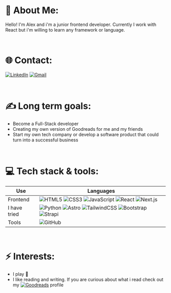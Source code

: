

<!--
**Alexx147896/Alexx147896** is a ✨ _special_ ✨ repository because its `README.md` (this file) appears on your GitHub profile.

Here are some ideas to get you started:

- 🔭 I’m currently working on ...
- 🌱 I’m currently learning ...
- 👯 I’m looking to collaborate on ...
- 🤔 I’m looking for help with ...
- 💬 Ask me about ...
- 📫 How to reach me: ...
- 😄 Pronouns: ...
- ⚡ Fun fact: ...
-->

# **💫 About Me:**

Hello!
I'm Alex and i'm a junior frontend developer. Currently I work with React but i'm willing to learn any framework or language.


<br />

# **🌐 Contact:**

[![LinkedIn](https://img.shields.io/badge/LinkedIn-%230077B5.svg?&style=for-the-badge&logo=LinkedIn&logoColor=white)](https://www.linkedin.com/in/alex-hern%C3%A1n/)
[![Gmail](https://img.shields.io/badge/Gmail-D14836?style=for-the-badge&logo=gmail&logoColor=white)](mailto:alexwebdev96@gmail.com)

<br />

# ✍️ **Long term goals:**

- Become a Full-Stack developer
- Creating my own version of Goodreads for me and my friends
- Start my own tech company or develop a software product that could turn into a successful business

<br />

# 💻 **Tech stack & tools:**

| Use | Languages |
| --- | --- |
| Frontend | ![HTML5](https://img.shields.io/badge/-HTML5-E34F26?style=flat-square&logo=html5&logoColor=white) ![CSS3](https://img.shields.io/badge/-CSS3-1572B6?style=flat-square&logo=css3) ![JavaScript](https://img.shields.io/badge/-JavaScript-F7DF1E?style=flat-square&logo=javascript&logoColor=black) ![React](https://img.shields.io/badge/-React-61DAFB?style=flat-square&logo=react&logoColor=black) ![Next.js](https://img.shields.io/badge/-Next.js-000000?style=flat-square&logo=next.js&logoColor=white) |
| I have tried | ![Python](https://img.shields.io/badge/-Python-3776AB?style=flat-square&logo=python&logoColor=white) ![Astro](https://img.shields.io/badge/-Astro-FF5C5C?style=flat-square&logo=astro&logoColor=white) ![TailwindCSS](https://img.shields.io/badge/-TailwindCSS-38B2AC?style=flat-square&logo=tailwind-css&logoColor=white) ![Bootstrap](https://img.shields.io/badge/-Bootstrap-7952B3?style=flat-square&logo=bootstrap&logoColor=white) ![Strapi](https://img.shields.io/badge/Strapi-2F2E8B?style=flat-square&logo=strapi&logoColor=white) |
| Tools | ![GitHub](https://img.shields.io/badge/-GitHub-181717?style=flat-square&logo=github) |

<br />

# ⚡ **Interests:**

- I play 🎸
- I like reading and writing. If you are curious about what i read check out my  [![Goodreads](https://img.shields.io/badge/-Goodreads-372213?style=flat-square&logo=goodreads&logoColor=white)](https://www.goodreads.com/user/show/108449329-alex)
  profile

